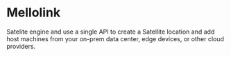 # Mellolink
Satelite engine and use a single API to create a Satellite location and add host machines from your on-prem data center, edge devices, or other cloud providers.
